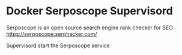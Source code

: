 # Docker Serposcope Supervisord

Serposcope is an open source search engine rank checker for SEO : https://serposcope.serphacker.com/

Supervisord start the Serposcope service
